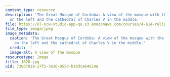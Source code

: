 ```yaml
---
content_type: resource
description: 'The Great Mosque of Cordoba: A view of the mosque with the minaret tower
  on the left and the cathedral of Charles V in the middle.'
file: https://ol-ocw-studio-app-qa.s3.amazonaws.com/courses/4-614-religious-architecture-and-islamic-cultures-fall-2002/730d781927f23e36955db10dca64619a_1028.jpg
file_type: image/jpeg
image_metadata:
  caption: 'The Great Mosque of Cordoba: A view of the mosque with the minaret tower
    on the left and the cathedral of Charles V in the middle.'
  credit: ''
  image-alt: A view of the mosque
resourcetype: Image
title: 1028.jpg
uid: 730d7819-27f2-3e36-955d-b10dca64619a
---
```

